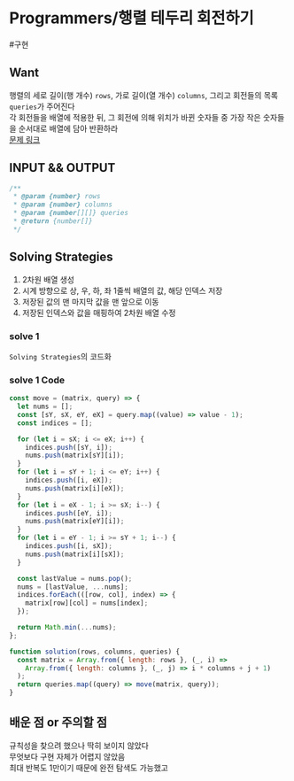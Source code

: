 # Programmers/행렬 테두리 회전하기

#구현

## Want

행렬의 세로 길이(행 개수) `rows`, 가로 길이(열 개수) `columns`, 그리고 회전들의 목록 `queries`가 주어진다  
각 회전들을 배열에 적용한 뒤, 그 회전에 의해 위치가 바뀐 숫자들 중 가장 작은 숫자들을 순서대로 배열에 담아 반환하라  
[문제 링크](https://school.programmers.co.kr/learn/courses/30/lessons/77485?language=javascript)

## INPUT && OUTPUT

```js
/**
 * @param {number} rows
 * @param {number} columns
 * @param {number[][]} queries
 * @return {number[]}
 */
```

## Solving Strategies

1. 2차원 배열 생성
2. 시계 방향으로 상, 우, 하, 좌 1줄씩 배열의 값, 해당 인덱스 저장
3. 저장된 값의 맨 마지막 값을 맨 앞으로 이동
4. 저장된 인덱스와 값을 매핑하여 2차원 배열 수정

### solve 1

`Solving Strategies`의 코드화

### solve 1 Code

```js
const move = (matrix, query) => {
  let nums = [];
  const [sY, sX, eY, eX] = query.map((value) => value - 1);
  const indices = [];

  for (let i = sX; i <= eX; i++) {
    indices.push([sY, i]);
    nums.push(matrix[sY][i]);
  }
  for (let i = sY + 1; i <= eY; i++) {
    indices.push([i, eX]);
    nums.push(matrix[i][eX]);
  }
  for (let i = eX - 1; i >= sX; i--) {
    indices.push([eY, i]);
    nums.push(matrix[eY][i]);
  }
  for (let i = eY - 1; i >= sY + 1; i--) {
    indices.push([i, sX]);
    nums.push(matrix[i][sX]);
  }

  const lastValue = nums.pop();
  nums = [lastValue, ...nums];
  indices.forEach(([row, col], index) => {
    matrix[row][col] = nums[index];
  });

  return Math.min(...nums);
};

function solution(rows, columns, queries) {
  const matrix = Array.from({ length: rows }, (_, i) =>
    Array.from({ length: columns }, (_, j) => i * columns + j + 1)
  );
  return queries.map((query) => move(matrix, query));
}
```

## 배운 점 or 주의할 점

규칙성을 찾으려 했으나 딱히 보이지 않았다  
무엇보다 구현 자체가 어렵지 않았음  
최대 반복도 1만이기 때문에 완전 탐색도 가능했고
